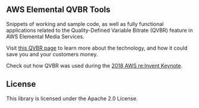 ## AWS Elemental QVBR Tools

Snippets of working and sample code, as well as fully functional applications related to the Quality-Defined Variable Bitrate (QVBR) feature in AWS Elemental Media Services.

Visit [this QVBR page](https://www.elemental.com/applications/quality-defined-variable-bitrate-qvbr-control) to learn more about the technology, and how it could save you and your customers money. 

Check out how QVBR was used during the [2018 AWS re:Invent Keynote](https://aws.amazon.com/blogs/media/how-to-use-qvbr-for-streaming-live-events-like-the-2018-aws-re-invent-keynotes/).



## License

This library is licensed under the Apache 2.0 License. 
